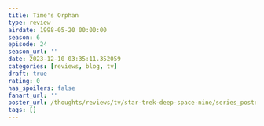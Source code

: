 ```yaml
---
title: Time's Orphan
type: review
airdate: 1998-05-20 00:00:00
season: 6
episode: 24
season_url: ''
date: 2023-12-10 03:35:11.352059
categories: [reviews, blog, tv]
draft: true
rating: 0
has_spoilers: false
fanart_url: ''
poster_url: /thoughts/reviews/tv/star-trek-deep-space-nine/series_poster.jpg
tags: []
---
```


